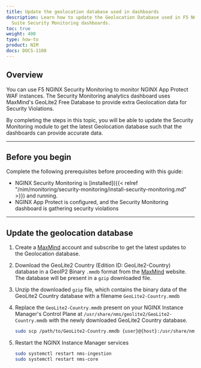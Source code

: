 ```yaml
---
title: Update the geolocation database used in dashboards
description: Learn how to update the Geolocation Database used in F5 NGINX Management
  Suite Security Monitoring dashboards.
toc: true
weight: 400
type: how-to
product: NIM
docs: DOCS-1108
---
```


## Overview

You can use F5 NGINX Security Monitoring to monitor NGINX App Protect WAF instances. The Security Monitoring analytics dashboard uses MaxMind's GeoLite2 Free Database to provide extra Geolocation data for Security Violations.

By completing the steps in this topic, you will be able to update the Security Monitoring module to get the latest Geolocation database such that the dashboards can provide accurate data.

---

## Before you begin

Complete the following prerequisites before proceeding with this guide:

- NGINX Security Monitoring is [installed]({{< relref "/nim/monitoring/security-monitoring/install-security-monitoring.md" >}}) and running.
- NGINX App Protect is configured, and the Security Monitoring dashboard is gathering security violations


--- 

## Update the geolocation database

1. Create a [MaxMind](https://dev.maxmind.com/geoip/geolite2-free-geolocation-data/) account and subscribe to get the latest updates to the Geolocation database.
1. Download the GeoLite2 Country (Edition ID: GeoLite2-Country) database in a GeoIP2 Binary `.mmdb` format from the [MaxMind](https://www.maxmind.com/en/accounts/current/geoip/downloads) website. The database will be present in a `gzip` downloaded file.
1. Unzip the downloaded `gzip` file, which contains the binary data of the GeoLite2 Country database with a filename `GeoLite2-Country.mmdb`
1. Replace the `GeoLite2-Country.mmdb` present on your NGINX Instance Manager's Control Plane at `/usr/share/nms/geolite2/GeoLite2-Country.mmdb` with the newly downloaded GeoLite2 Country database.

    ```bash
    sudo scp /path/to/GeoLite2-Country.mmdb {user}@{host}:/usr/share/nms/geolite2/GeoLite2-Country.mmdb
    ```

1. Restart the NGINX Instance Manager services

    ```bash
    sudo systemctl restart nms-ingestion
    sudo systemctl restart nms-core
    ```
